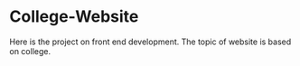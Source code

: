 # College-Website
Here is the project on front end development. The topic of website is based on college.
